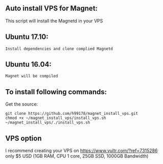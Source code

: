 
Auto install VPS for Magnet:
-------------
This script will install the Magnetd in your VPS


Ubuntu 17.10:
-------------
	Install dependencies and clone complied Magnetd

Ubuntu 16.04:
-------------
	Magnet will be compiled


To install following commands:
-------------

Get the source:

    git clone https://github.com/h99178/magnet_install_vps.git
    chmod +x ~/magnet_install_vps/install_vps.sh
    ~/magnet_install_vps/./install_vps.sh



VPS option
-------------
I recommend creating your VPS on https://www.vultr.com/?ref=7315286 only $5 USD (1GB RAM, CPU 1 core, 25GB SSD, 1000GB Bandwidth)
